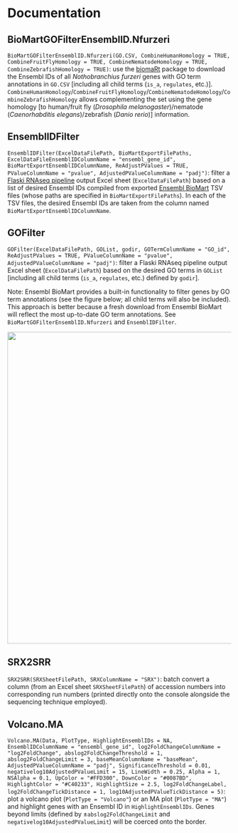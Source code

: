 # Documentation

## BioMartGOFilterEnsemblID.Nfurzeri
```BioMartGOFilterEnsemblID.Nfurzeri(GO.CSV, CombineHumanHomology = TRUE, CombineFruitFlyHomology = TRUE, CombineNematodeHomology = TRUE, CombineZebrafishHomology = TRUE)```: use the [biomaRt](https://bioconductor.org/packages/release/bioc/html/biomaRt.html) package to download the Ensembl IDs of all *Nothobranchius furzeri* genes with GO term annotations in ```GO.CSV``` [including all child terms (```is_a```, ```regulates```, etc.)]. ```CombineHumanHomology```/```CombineFruitFlyHomology```/```CombineNematodeHomology```/```CombineZebrafishHomology``` allows complementing the set using the gene homology [to human/fruit fly (*Drosophila melanogaster*)/nematode (*Caenorhabditis elegans*)/zebrafish (*Danio rerio*)] information.

## EnsemblIDFilter
```EnsemblIDFilter(ExcelDataFilePath, BioMartExportFilePaths, ExcelDataFileEnsemblIDColumnName = "ensembl_gene_id", BioMartExportEnsemblIDColumnName, ReAdjustPValues = TRUE, PValueColumnName = "pvalue", AdjustedPValueColumnName = "padj")```: filter a [Flaski RNAseq pipeline](https://flaski.age.mpg.de/rnaseq/) output Excel sheet (```ExcelDataFilePath```) based on a list of desired Ensembl IDs compiled from exported [Ensembl BioMart](https://www.ensembl.org/biomart/martview) TSV files (whose paths are specified in ```BioMartExportFilePaths```). In each of the TSV files, the desired Ensembl IDs are taken from the column named ```BioMartExportEnsemblIDColumnName```.

## GOFilter
```GOFilter(ExcelDataFilePath, GOList, godir, GOTermColumnName = "GO_id", ReAdjustPValues = TRUE, PValueColumnName = "pvalue", AdjustedPValueColumnName = "padj")```: filter a Flaski RNAseq pipeline output Excel sheet (```ExcelDataFilePath```) based on the desired GO terms in ```GOList``` [including all child terms (```is_a```, ```regulates```, etc.) defined by ```godir```].

Note: Ensembl BioMart provides a built-in functionality to filter genes by GO term annotations (see the figure below; all child terms will also be included). This approach is better because a fresh download from Ensembl BioMart will reflect the most up-to-date GO term annotations. See ```BioMartGOFilterEnsemblID.Nfurzeri``` and ```EnsemblIDFilter```.

<p align="center">
<img src="assets/EnsemblBioMartGOFilter.png" width="700">
</p>

## SRX2SRR
```SRX2SRR(SRXSheetFilePath, SRXColumnName = "SRX")```: batch convert a column (from an Excel sheet ```SRXSheetFilePath```) of accession numbers into corresponding run numbers (printed directly onto the console alongside the sequencing technique employed).

## Volcano.MA
```Volcano.MA(Data, PlotType, HighlightEnsemblIDs = NA, EnsemblIDColumnName = "ensembl_gene_id", log2FoldChangeColumnName = "log2FoldChange", abslog2FoldChangeThreshold = 1, abslog2FoldChangeLimit = 3, baseMeanColumnName = "baseMean", AdjustedPValueColumnName = "padj", SignificanceThreshold = 0.01, negativelog10AdjustedPValueLimit = 15, LineWidth = 0.25, Alpha = 1, NSAlpha = 0.1, UpColor = "#FFD300", DownColor = "#0087BD", HighlightColor = "#C40233", HighlightSize = 2.5, log2FoldChangeLabel, log2FoldChangeTickDistance = 1, log10AdjustedPValueTickDistance = 5)```: plot a volcano plot (```PlotType = "Volcano"```) or an MA plot (```PlotType = "MA"```) and highlight genes with an Ensembl ID in ```HighlightEnsemblIDs```. Genes beyond limits (defined by ±```abslog2FoldChangeLimit``` and ```negativelog10AdjustedPValueLimit```) will be coerced onto the border.
